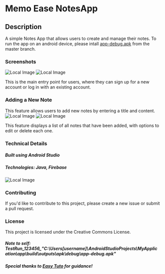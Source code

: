 # Memo Ease NotesApp
## Description
A simple Notes App that allows users to create and manage their notes. To run the app on an android device, please intall [app-debug.apk](https://github.com/phyulwin/notes_app_with_firebase_android_studio_2024/blob/master/app-debug.apk) from the master branch.

### Screenshots
![Local Image](app/src/App%20Screenshots/Screenshot_20240702_165947.png)
![Local Image](app/src/App%20Screenshots/Screenshot_20240702_170403.png)

This is the main entry point for users, where they can sign up for a new account or log in with an existing account. 

### Adding a New Note
This feature allows users to add new notes by entering a title and content.
![Local Image](app/src/App%20Screenshots/Screenshot_20240702_170102.png)
![Local Image](app/src/App%20Screenshots/Screenshot_20240702_170028.png)

This feature displays a list of all notes that have been added, with options to edit or delete each one.

### Technical Details
##### Built using **Android Studio**
##### Technologies: **Java, Firebase**
![Local Image](app/src/App%20Screenshots/Screenshot%202024-07-02%20170148.jpg)

### Contributing
If you'd like to contribute to this project, please create a new issue or submit a pull request.

### License
This project is licensed under the Creative Commons License.

##### Note to self: TestRun_123456_"C:\Users\[username]\AndroidStudioProjects\MyApplication\app\build\outputs\apk\debug\app-debug.apk"
##### Special thanks to [Easy Tuto](https://youtu.be/jzVmjU2PFbg?si=x9wrCBHMz0D_C4Wo) for guidance! 
